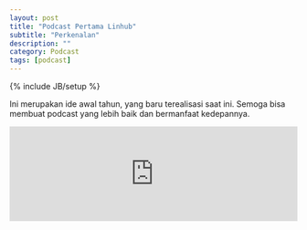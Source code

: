 ```yaml
---
layout: post
title: "Podcast Pertama Linhub"
subtitle: "Perkenalan"
description: ""
category: Podcast
tags: [podcast]
---
```

{% include JB/setup %}

Ini merupakan ide awal tahun, yang baru terealisasi saat ini. Semoga bisa membuat podcast yang lebih baik dan bermanfaat kedepannya.

<!--more-->

<iframe width="100%" height="166" scrolling="no" frameborder="no" src="https://w.soundcloud.com/player/?url=https%3A//api.soundcloud.com/tracks/372581426&amp;color=%23ff5500&amp;auto_play=false&amp;hide_related=false&amp;show_comments=true&amp;show_user=true&amp;show_reposts=false&amp;show_teaser=true"></iframe>
